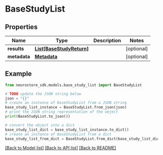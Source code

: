# BaseStudyList


## Properties

Name | Type | Description | Notes
------------ | ------------- | ------------- | -------------
**results** | [**List[BaseStudyReturn]**](BaseStudyReturn.md) |  | [optional] 
**metadata** | [**Metadata**](Metadata.md) |  | [optional] 

## Example

```python
from neurostore_sdk.models.base_study_list import BaseStudyList

# TODO update the JSON string below
json = "{}"
# create an instance of BaseStudyList from a JSON string
base_study_list_instance = BaseStudyList.from_json(json)
# print the JSON string representation of the object
print(BaseStudyList.to_json())

# convert the object into a dict
base_study_list_dict = base_study_list_instance.to_dict()
# create an instance of BaseStudyList from a dict
base_study_list_from_dict = BaseStudyList.from_dict(base_study_list_dict)
```
[[Back to Model list]](../README.md#documentation-for-models) [[Back to API list]](../README.md#documentation-for-api-endpoints) [[Back to README]](../README.md)


